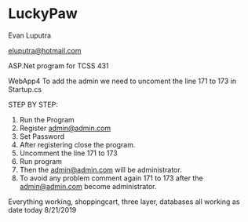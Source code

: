 # LuckyPaw
Evan Luputra

eluputra@hotmail.com

ASP.Net program for TCSS 431

WebApp4 To add the admin we need to uncoment the line 171 to 173 in Startup.cs

STEP BY STEP:
1. Run the Program 
2. Register admin@admin.com
3. Set Password
4. After registering close the program.
5. Uncomment the line 171 to 173
6. Run program
7. Then the admin@admin.com will be administrator.
8. To avoid any problem comment again 171 to 173 after the admin@admin.com become administrator.


Everything working, shoppingcart, three layer, databases all working as date today 8/21/2019
